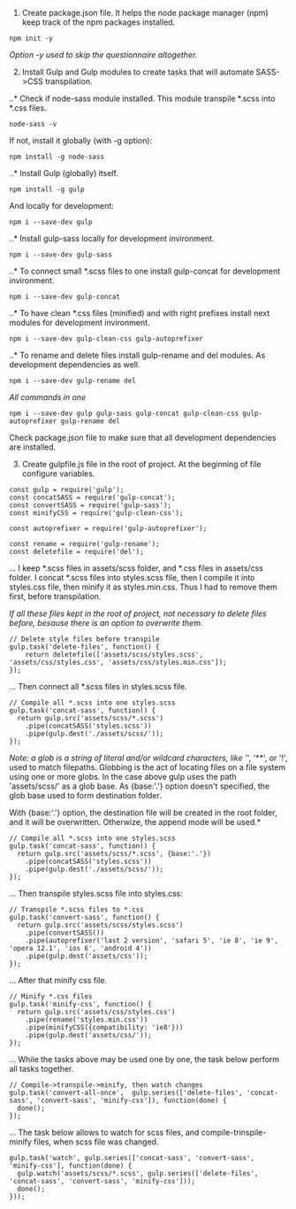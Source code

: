 1. Create package.json file. It helps the node package manager (npm) keep track of the npm packages installed. 
```
npm init -y
```
*Option -y used to skip the questionnaire altogether.*

2. Install Gulp and Gulp modules to create tasks that will automate SASS->CSS transpilation.

..* Check if node-sass module installed. This module transpile *.scss into *.css files.
```
node-sass -v
```

If not, install it globally (with -g option):
```
npm install -g node-sass
```

..* Install Gulp (globally) itself.
```
npm install -g gulp
```
And locally for development:
```
npm i --save-dev gulp
```

..* Install gulp-sass locally for development invironment.
```
npm i --save-dev gulp-sass
```

..* To connect small *.scss files to one install gulp-concat for development invironment.
```
npm i --save-dev gulp-concat
```

..* To have clean *.css files (minified) and with right prefixes install next modules for development invironment.
```
npm i --save-dev gulp-clean-css gulp-autoprefixer
```

..* To rename and delete files install gulp-rename and del modules. As development dependencies as well.
```
npm i --save-dev gulp-rename del
```
*All commands in one*
```
npm i --save-dev gulp gulp-sass gulp-concat gulp-clean-css gulp-autoprefixer gulp-rename del
```

Check package.json file to make sure that all development dependencies are installed.

3. Create gulpfile.js file in the root of project. At the beginning of file configure variables.
```
const gulp = require('gulp');
const concatSASS = require('gulp-concat');
const convertSASS = require('gulp-sass');
const minifyCSS = require('gulp-clean-css');

const autoprefixer = require('gulp-autoprefixer');

const rename = require('gulp-rename');
const deletefile = require('del');
```

... I keep *.scss files in assets/scss folder, and *.css files in assets/css folder. I concat *.scss files into styles.scss file, then I compile it into styles.css file, then minify it as styles.min.css. Thus I had to remove them first, before transpilation.

*If all these files kept in the root of project, not necessary to delete files before, besause there is an option to overwrite them.*

```
// Delete style files before transpile
gulp.task('delete-files', function() {
    return deletefile(['assets/scss/styles.scss', 'assets/css/styles.css', 'assets/css/styles.min.css']);
});
```

... Then connect all *.scss files in styles.scss file.
```
// Compile all *.scss into one styles.scss
gulp.task('concat-sass', function() {
  return gulp.src('assets/scss/*.scss')
    .pipe(concatSASS('styles.scss'))
    .pipe(gulp.dest('./assets/scss/'));
});
```
*Note: a glob is a string of literal and/or wildcard characters, like '*', '**', or '!', used to match filepaths. Globbing is the act of locating files on a file system using one or more globs. In the case above gulp uses the path 'assets/scss/' as a glob base. As {base:'.'} option doesn't specified, the glob base used to form destination folder.

With {base:'.'} option, the destination file will be created in the root folder, and it will be overwritten. Otherwize, the append mode will be used.*
```
// Compile all *.scss into one styles.scss
gulp.task('concat-sass', function() {
  return gulp.src('assets/scss/*.scss', {base:'.'})
    .pipe(concatSASS('styles.scss'))
    .pipe(gulp.dest('./assets/scss/'));
});
```

... Then transpile styles.scss file into styles.css:
```
// Transpile *.scss files to *.css
gulp.task('convert-sass', function() {
  return gulp.src('assets/scss/styles.scss')
    .pipe(convertSASS())
    .pipe(autoprefixer('last 2 version', 'safari 5', 'ie 8', 'ie 9', 'opera 12.1', 'ios 6', 'android 4'))
    .pipe(gulp.dest('assets/css'));
});
```
... After that minify css file.
```
// Minify *.css files
gulp.task('minify-css', function() {
  return gulp.src('assets/css/styles.css')
    .pipe(rename('styles.min.css'))
    .pipe(minifyCSS({compatibility: 'ie8'}))
    .pipe(gulp.dest('assets/css/'));
});
```
... While the tasks above may be used one by one, the task below perform all tasks together.
```
// Compile->transpile->minify, then watch changes
gulp.task('convert-all-once',  gulp.series(['delete-files', 'concat-sass', 'convert-sass', 'minify-css']), function(done) {
  done();
});
```
... The task below allows to watch for scss files, and compile-trinspile-minify files, when scss file was changed.
```
gulp.task('watch', gulp.series(['concat-sass', 'convert-sass', 'minify-css'], function(done) {
  gulp.watch('assets/scss/*.scss', gulp.series(['delete-files', 'concat-sass', 'convert-sass', 'minify-css']));
  done();
}));
```